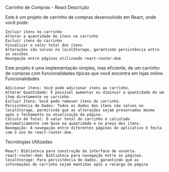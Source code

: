 Carrinho de Compras - React
Descrição

Este é um projeto de carrinho de compras desenvolvido em React, onde você pode:

    Incluir itens no carrinho
    Alterar a quantidade de itens no carrinho
    Excluir itens do carrinho
    Visualizar o valor total dos itens
    Alterações são salvas no localStorage, garantindo persistência entre as sessões
    Navegação entre páginas utilizando react-router-dom

Este projeto é uma implementação simples, mas eficiente, de um carrinho de compras com funcionalidades típicas que você encontra em lojas online.
Funcionalidades

    Adicionar Itens: Você pode adicionar itens ao carrinho.
    Alterar Quantidade: É possível aumentar ou diminuir a quantidade de um item diretamente no carrinho.
    Excluir Itens: Você pode remover itens do carrinho.
    Persistência de Dados: Todos os dados dos itens são salvos no localStorage, permitindo que as alterações sejam preservadas mesmo após o fechamento ou atualização da página.
    Cálculo de Total: O valor total do carrinho é calculado automaticamente com base na quantidade e no preço dos itens.
    Navegação: A navegação entre diferentes páginas do aplicativo é feita com o uso do react-router-dom.

Tecnologias Utilizadas

    React: Biblioteca para construção da interface de usuário.
    react-router-dom: Biblioteca para navegação entre as páginas.
    localStorage: Para persistência de dados, garantindo que as informações do carrinho sejam mantidas após a recarga da página
